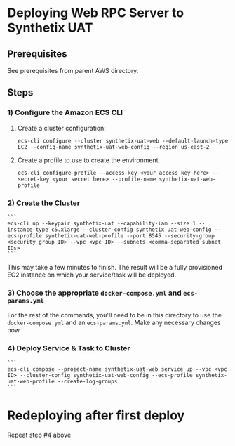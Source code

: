 # Deploying Web RPC Server to Synthetix UAT

## Prerequisites
See prerequisites from parent AWS directory.

## Steps

### 1) Configure the Amazon ECS CLI
1. Create a cluster configuration:
    ```
    ecs-cli configure --cluster synthetix-uat-web --default-launch-type EC2 --config-name synthetix-uat-web-config --region us-east-2
    ```

2. Create a profile to use to create the environment
    ```
    ecs-cli configure profile --access-key <your access key here> --secret-key <your secret here> --profile-name synthetix-uat-web-profile
    ```

### 2) Create the Cluster
    ```
    ecs-cli up --keypair synthetix-uat --capability-iam --size 1 --instance-type c5.xlarge --cluster-config synthetix-uat-web-config --ecs-profile synthetix-uat-web-profile --port 8545 --security-group <security group ID> --vpc <vpc ID> --subnets <comma-separated subnet IDs>
    ```

This may take a few minutes to finish. The result will be a fully provisioned EC2 instance on which your service/task will be deployed.

### 3) Choose the appropriate `docker-compose.yml` and `ecs-params.yml`
For the rest of the commands, you'll need to be in this directory to use the `docker-compose.yml` and an `ecs-params.yml`.
Make any necessary changes now.

### 4) Deploy Service & Task to Cluster 
    ```
    ecs-cli compose --project-name synthetix-uat-web service up --vpc <vpc ID> --cluster-config synthetix-uat-web-config --ecs-profile synthetix-uat-web-profile --create-log-groups
    ```


# Redeploying after first deploy
Repeat step #4 above